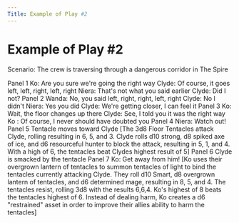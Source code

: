 ```yaml
---
Title: Example of Play #2
---
```


# Example of Play #2

Scenario: The crew is traversing through a dangerous corridor in The Spire

Panel 1
Ko: Are you sure we're going the right way
Clyde: Of course, it goes left, left, right, left, right
Niera: That's not what you said earlier
Clyde: Did I not?
Panel 2
Wanda: No, you said left, right, right, left, right
Clyde: No I didn't
Niera: Yes you did
Clyde: We're getting closer, I can feel it
Panel 3
Ko: Wait, the floor changes up there
Clyde: See, I told you it was the right way
Ko <blushing>: Of course, I never should have doubted you
Panel 4
Niera: Watch out!
Panel 5
Tentacle moves toward Clyde
[The 3d8 Floor Tentacles attack Clyde, rolling resulting in 6, 5, and 3. Clyde rolls d10 strong, d8 spiked axe of ice, and d6 resourceful hunter to block the attack, resulting in 5, 1, and 4. With a high of 6, the tentacles beat Clydes highest result of 5]
Panel 6
Clyde is smacked by the tentacle
Panel 7
Ko: Get away from him!
[Ko uses their overgrown lantern of tentacles to summon tentacles of light to bind the tentacles currently attacking Clyde. They roll d10 Smart, d8 overgrown lantern of tentacles, and d6 determined mage, resulting in 8, 5, and 4. The tentacles resist, rolling 3d8 with the results 6,6,4. Ko's highest of 8 beats the tentacles highest of 6. Instead of dealing harm, Ko creates a d6 "restrained" asset in order to improve their allies ability to harm the tentacles]